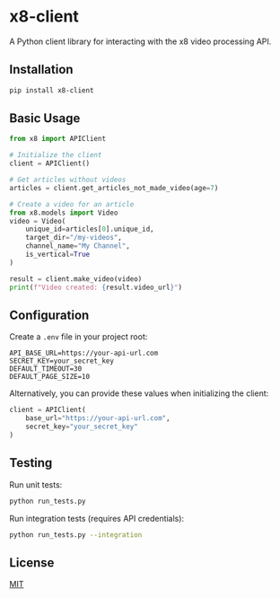 # x8-client

A Python client library for interacting with the x8 video processing API.

## Installation

```bash
pip install x8-client
```

## Basic Usage

```python
from x8 import APIClient

# Initialize the client
client = APIClient()

# Get articles without videos
articles = client.get_articles_not_made_video(age=7)

# Create a video for an article
from x8.models import Video
video = Video(
    unique_id=articles[0].unique_id,
    target_dir="/my-videos",
    channel_name="My Channel",
    is_vertical=True
)

result = client.make_video(video)
print(f"Video created: {result.video_url}")
```

## Configuration

Create a `.env` file in your project root:

```
API_BASE_URL=https://your-api-url.com
SECRET_KEY=your_secret_key
DEFAULT_TIMEOUT=30
DEFAULT_PAGE_SIZE=10
```

Alternatively, you can provide these values when initializing the client:

```python
client = APIClient(
    base_url="https://your-api-url.com",
    secret_key="your_secret_key"
)
```

## Testing

Run unit tests:
```bash
python run_tests.py
```

Run integration tests (requires API credentials):
```bash
python run_tests.py --integration
```

## License

[MIT](LICENSE)
